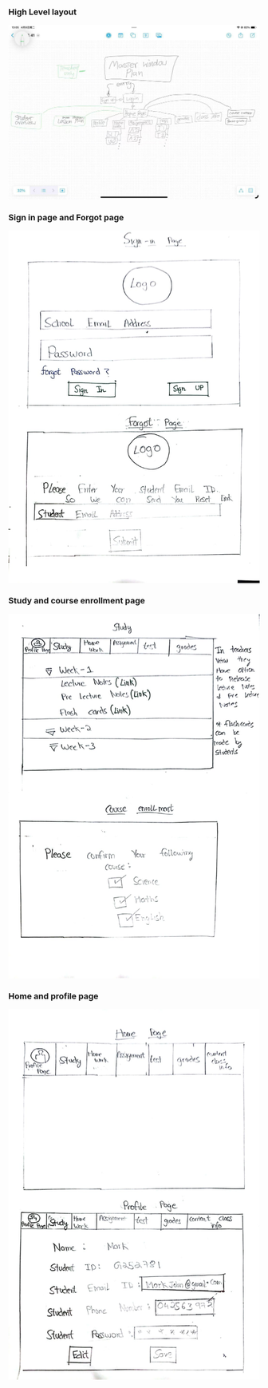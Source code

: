 ### High Level layout
![HIgh level app layout.JPG](Images/HIgh%20level%20app%20layout.JPG)

### Sign in page and Forgot page 
![Sign-In_page_and_forogt_page.jpeg](Images/Sign-In_page_and_forogt_page.jpeg)

### Study and course enrollment page
![Study_and_course_enrollment.jpeg](Images/Study_and_course_enrollment.jpeg)

### Home and profile page
![Home_page_and_profile_page.jpeg](Images/Home_page_and_profile_page.jpeg)

